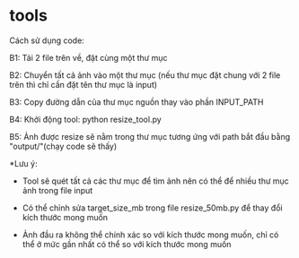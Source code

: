# tools
Cách sử dụng code:

B1: Tải 2 file trên về, đặt cùng một thư mục

B2: Chuyển tất cả ảnh vào một thư mục (nếu thư mục đặt chung với 2 file trên thì chỉ cần đặt tên thư mục là input)

B3: Copy đường dẫn của thư mục nguồn thay vào phần INPUT_PATH

B4: Khởi động tool: python resize_tool.py 

B5: Ảnh được resize sẽ nằm trong thư mục tương ứng với path bắt đầu bằng "output/"(chạy code sẽ thấy)

*Lưu ý:
+ Tool sẽ quét tất cả các thư mục để tìm ảnh nên có thể để nhiều thư mục ảnh trong file input 

+ Có thể chỉnh sửa target_size_mb trong file resize_50mb.py để thay đổi kích thước mong muốn
        
+ Ảnh đầu ra không thể chính xác so với kích thước mong muốn, chỉ có thể ở mức gần nhất có thể so với kích thước mong muốn 
